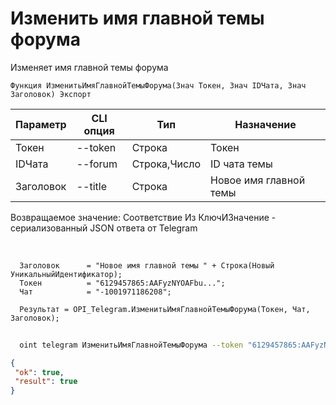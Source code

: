 ﻿---
sidebar_position: 9
---

# Изменить имя главной темы форума
 Изменяет имя главной темы форума



`Функция ИзменитьИмяГлавнойТемыФорума(Знач Токен, Знач IDЧата, Знач Заголовок) Экспорт`

  | Параметр | CLI опция | Тип | Назначение |
  |-|-|-|-|
  | Токен | --token | Строка | Токен |
  | IDЧата | --forum | Строка,Число | ID чата темы |
  | Заголовок | --title | Строка | Новое имя главной темы |

  
  Возвращаемое значение:   Соответствие Из КлючИЗначение - сериализованный JSON ответа от Telegram

<br/>




```bsl title="Пример кода"
  Заголовок      = "Новое имя главной темы " + Строка(Новый УникальныйИдентификатор);
  Токен          = "6129457865:AAFyzNYOAFbu...";
  Чат            = "-1001971186208";
  
  Результат = OPI_Telegram.ИзменитьИмяГлавнойТемыФорума(Токен, Чат, Заголовок);
```
        


```sh title="Пример команды CLI"
    
  oint telegram ИзменитьИмяГлавнойТемыФорума --token "6129457865:AAFyzNYOAFbu..." --forum %forum% --title %title%

```

```json title="Результат"
{
 "ok": true,
 "result": true
}
```
